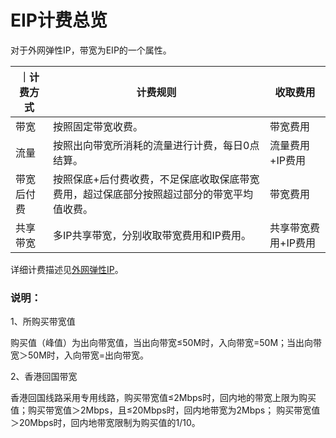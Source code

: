 # EIP计费总览

对于外网弹性IP，带宽为EIP的一个属性。

｜计费方式|	计费规则|	收取费用|
|---|---|---|
带宽|	按照固定带宽收费。|带宽费用|
流量|	按照出向带宽所消耗的流量进行计费，每日0点结算。|流量费用+IP费用|
带宽后付费|	按照保底+后付费收费，不足保底收取保底带宽费用，超过保底部分按照超过部分的带宽平均值收费。|带宽费用|
共享带宽|	多IP共享带宽，分别收取带宽费用和IP费用。|共享带宽费用+IP费用|

详细计费描述见[外网弹性IP](https://cms-docs.ucloudadmin.com/unet/eip/introduction)。

### 说明：
1、所购买带宽值

购买值（峰值）为出向带宽值，当出向带宽≤50M时，入向带宽=50M；当出向带宽＞50M时，入向带宽=出向带宽。

2、香港回国带宽

香港回国线路采用专用线路，购买带宽值≤2Mbps时，回内地的带宽上限为购买值；购买带宽值＞2Mbps，且≤20Mbps时，回内地带宽为2Mbps； 购买带宽值＞20Mbps时，回内地带宽限制为购买值的1/10。
